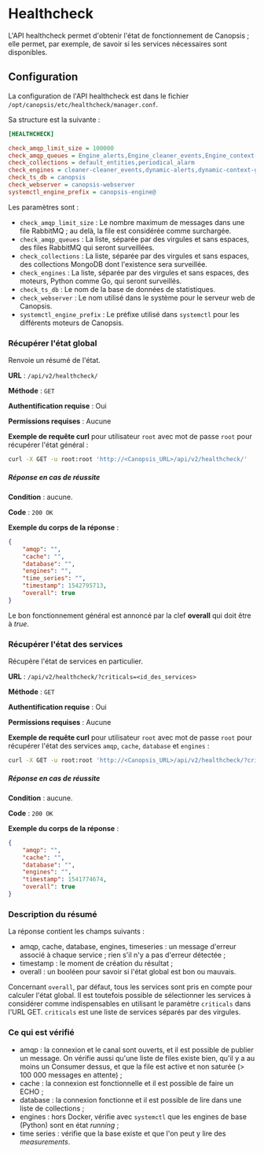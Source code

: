 # Healthcheck

L'API healthcheck permet d'obtenir l'état de fonctionnement de Canopsis ; elle permet, par exemple, de savoir si les services nécessaires sont disponibles.

## Configuration

La configuration de l'API healthcheck est dans le fichier `/opt/canopsis/etc/healthcheck/manager.conf`.

Sa structure est la suivante :

```ini
[HEALTHCHECK]

check_amqp_limit_size = 100000
check_amqp_queues = Engine_alerts,Engine_cleaner_events,Engine_context-graph,Engine_event_filter,Engine_pbehavior,task_importctx
check_collections = default_entities,periodical_alarm
check_engines = cleaner-cleaner_events,dynamic-alerts,dynamic-context-graph,dynamic-pbehavior,dynamic-watcher,event_filter-event_filter,task_importctx-task_importctx
check_ts_db = canopsis
check_webserver = canopsis-webserver
systemctl_engine_prefix = canopsis-engine@
```

Les paramètres sont :

- `check_amqp_limit_size` : Le nombre maximum de messages dans une file RabbitMQ ; au delà, la file est considérée comme surchargée.
- `check_amqp_queues` : La liste, séparée par des virgules et sans espaces, des files RabbitMQ qui seront surveillées.
- `check_collections` : La liste, séparée par des virgules et sans espaces, des collections MongoDB dont l'existence sera surveillée.
- `check_engines` : La liste, séparée par des virgules et sans espaces, des moteurs, Python comme Go, qui seront surveillés.
- `check_ts_db` : Le nom de la base de données de statistiques.
- `check_webserver` : Le nom utilisé dans le système pour le serveur web de Canopsis.
- `systemctl_engine_prefix` : Le préfixe utilisé dans `systemctl` pour les différents moteurs de Canopsis.

### Récupérer l'état global

Renvoie un résumé de l'état.

**URL** : `/api/v2/healthcheck/`

**Méthode** : `GET`

**Authentification requise** : Oui

**Permissions requises** : Aucune

**Exemple de requête curl** pour utilisateur `root` avec mot de passe `root` pour récupérer l'état général :

```sh
curl -X GET -u root:root 'http://<Canopsis_URL>/api/v2/healthcheck/'
```

##### Réponse en cas de réussite

**Condition** : aucune.

**Code** : `200 OK`

**Exemple du corps de la réponse** :

```json
{
    "amqp": "",
    "cache": "",
    "database": "",
    "engines": "",
    "time_series": "",
    "timestamp": 1542795713,
    "overall": true
}
```

Le bon fonctionnement général est annoncé par la clef **overall** qui doit être à *true*.

### Récupérer l'état des services

Récupère l'état de services en particulier.

**URL** : `/api/v2/healthcheck/?criticals=<id_des_services>`

**Méthode** : `GET`

**Authentification requise** : Oui

**Permissions requises** : Aucune

**Exemple de requête curl** pour utilisateur `root` avec mot de passe `root` pour récupérer l'état des services `amqp`, `cache`, `database` et `engines` :

```sh
curl -X GET -u root:root 'http://<Canopsis_URL>/api/v2/healthcheck/?criticals=amqp,cache,database,engines'
```

##### Réponse en cas de réussite

**Condition** : aucune.

**Code** : `200 OK`

**Exemple du corps de la réponse** :

```json
{
    "amqp": "",
    "cache": "",
    "database": "",
    "engines": "",
    "timestamp": 1541774674,
    "overall": true
}
```

### Description du résumé

La réponse contient les champs suivants :

* amqp, cache, database, engines, timeseries : un message d'erreur associé à chaque service ; rien s'il n'y a pas d'erreur détectée ;
* timestamp : le moment de création du résultat ;
* overall : un booléen pour savoir si l'état global est bon ou mauvais.

Concernant `overall`, par défaut, tous les services sont pris en compte pour calculer l'état global. Il est toutefois possible de sélectionner les services à considérer comme indispensables en utilisant le paramètre `criticals` dans l'URL GET.
`criticals` est une liste de services séparés par des virgules.

### Ce qui est vérifié

* amqp : la connexion et le canal sont ouverts, et il est possible de publier un message. On vérifie aussi qu'une liste de files existe bien, qu'il y a au moins un Consumer dessus, et que la file est active et non saturée (> 100 000 messages en attente) ;
* cache : la connexion est fonctionnelle et il est possible de faire un ECHO ;
* database : la connexion fonctionne et il est possible de lire dans une liste de collections ;
* engines : hors Docker, vérifie avec `systemctl` que les engines de base (Python) sont en état *running* ;
* time series : vérifie que la base existe et que l'on peut y lire des *measurements*.
